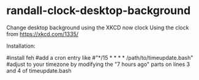 # randall-clock-desktop-background
Change desktop background using the XKCD now clock
Using the clock from https://xkcd.com/1335/

Installation:

#install feh
#add a cron entry like 
#"*/15 * * * * /path/to/timeupdate.bash"
#adjust to your timezone by modifying the "7 hours ago" parts on lines 3 and 4 of timeupdate.bash

